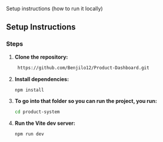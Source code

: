 Setup instructions (how to run it locally)
## Setup Instructions  
### Steps  
1. **Clone the repository:**  
   ```bash
    https://github.com/Benjilo12/Product-Dashboard.git
   
2. **Install dependencies:**
    ```bash
   npm install

 3. **To go into that folder so you can run the project, you run:**
     ```bash
     cd product-system

  4. **Run the Vite dev server:**
     ```bash
     npm run dev
